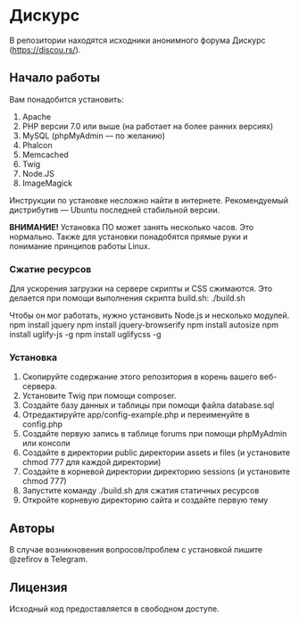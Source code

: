 # Дискурс

В репозитории находятся исходники анонимного форума Дискурс (https://discou.rs/).

## Начало работы

Вам понадобится установить:
1) Apache
2) PHP версии 7.0 или выше (на работает на более ранних версиях)
3) MySQL (phpMyAdmin — по желанию)
4) Phalcon
5) Memcached
6) Twig
7) Node.JS
8) ImageMagick

Инструкции по установке несложно найти в интернете. Рекомендуемый дистрибутив — Ubuntu последней стабильной версии.

**ВНИМАНИЕ!** Установка  ПО может занять несколько часов. Это нормально. Также для установки понадобятся прямые руки и понимание принципов работы Linux.

### Сжатие ресурсов
Для ускорения загрузки на сервере скрипты и CSS сжимаются.
Это делается при помощи выполнения скрипта build.sh: ./build.sh

Чтобы он мог работать, нужно установить Node.js и несколько модулей.
npm install jquery
npm install jquery-browserify
npm install autosize
npm install uglify-js -g
npm install uglifycss -g

### Установка

1) Скопируйте содержание этого репозитория в корень вашего веб-сервера.
2) Установите Twig при помощи composer.
3) Создайте базу данных и таблицы при помощи файла database.sql
4) Отредактируйте app/config-example.php и переименуйте в config.php
5) Создайте первую запись в таблице forums при помощи phpMyAdmin или консоли
6) Создайте в директории public директории assets и files (и установите chmod 777 для каждой директории)
7) Создайте в корневой директории директорию sessions (и установите chmod 777)
8) Запустите команду ./build.sh для сжатия статичных ресурсов
9) Откройте корневую директорию сайта и создайте первую тему

## Авторы

В случае возникновения вопросов/проблем с установкой пишите @zefirov в Telegram.

## Лицензия

Исходный код предоставляется в свободном доступе.